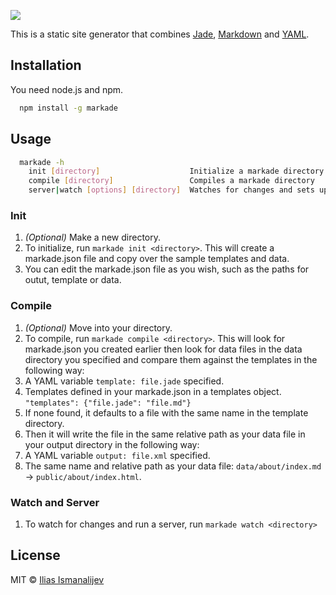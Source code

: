 ![](http://i.il.ly/markade-black.png)

This is a static site generator that combines [Jade](http://jade-lang.com), [Markdown](https://help.github.com/articles/markdown-basics/) and [YAML](http://www.yaml.org/).


## Installation

You need node.js and npm.

```bash
  npm install -g markade
```

## Usage

```bash
  markade -h
    init [directory]                    Initialize a markade directory
    compile [directory]                 Compiles a markade directory
    server|watch [options] [directory]  Watches for changes and sets up a dev server
```

### Init

1. *(Optional)* Make a new directory.
2. To initialize, run `markade init <directory>`. This will create a markade.json file and copy over the sample templates and data.
3. You can edit the markade.json file as you wish, such as the paths for outut, template or data.

### Compile

1. *(Optional)* Move into your directory.
2. To compile, run `markade compile <directory>`. This will look for markade.json you created earlier then look for data files in the data directory you specified and compare them against the templates in the following way:
  1. A YAML variable `template: file.jade` specified.
  2. Templates defined in your markade.json in a templates object. `"templates": {"file.jade": "file.md"}`
  3. If none found, it defaults to a file with the same name in the template directory. 
3. Then it will write the file in the same relative path as your data file in your output directory in the following way:
  1. A YAML variable `output: file.xml` specified.
  2. The same name and relative path as your data file: `data/about/index.md` -> `public/about/index.html`.

### Watch and Server

1. To watch for changes and run a server, run `markade watch <directory>`

## License

MIT © [Ilias Ismanalijev](http://il.ly)